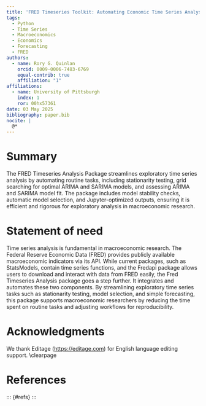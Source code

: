 ```yaml
---
title: 'FRED Timeseries Toolkit: Automating Economic Time Series Analysis and Forecasting in Python'
tags:
  - Python 
  - Time Series
  - Macroeconomics
  - Economics
  - Forecasting
  - FRED
authors:
  - name: Rory G. Quinlan
    orcid: 0009-0006-7483-6769
    equal-contrib: true
    affiliation: "1"
affiliations:
  - name: University of Pittsburgh
    index: 1
    ror: 00hx57361
date: 03 May 2025
bibliography: paper.bib
nocite: |
  @*
---
```



# Summary
The FRED Timeseries Analysis Package streamlines exploratory time series analysis by automating routine tasks, including stationarity testing, grid searching for optimal ARIMA and SARIMA models, and assessing ARIMA and SARIMA model fit. The package includes model stability checks, automatic model selection, and Jupyter-optimized outputs, ensuring it is efficient and rigorous for exploratory analysis in macroeconomic research.

# Statement of need

Time series analysis is fundamental in macroeconomic research. The Federal Reserve Economic Data (FRED) provides publicly available macroeconomic indicators via its API. While current packages, such as StatsModels, contain time series functions, and the Fredapi package allows users to download and interact with data from FRED easily, the Fred Timeseries Analysis package goes a step further. It integrates and automates these two components. By streamlining exploratory time series tasks such as stationarity testing, model selection, and simple forecasting, this package supports macroeconomic researchers by reducing the time spent on routine tasks and adjusting workflows for reproducibility.

# Acknowledgments

We thank Editage (https://editage.com) for English language editing support.
\clearpage

# References
::: {#refs}
:::

